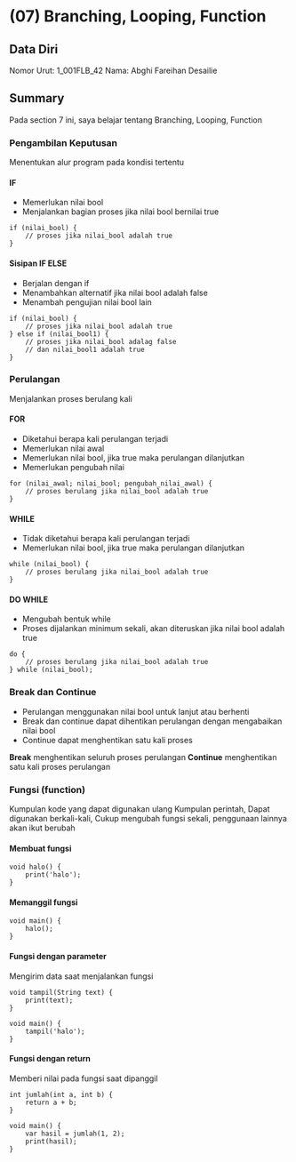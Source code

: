 # (07) Branching, Looping, Function

## Data Diri
Nomor Urut: 1_001FLB_42
Nama: Abghi Fareihan Desailie

## Summary
Pada section 7 ini, saya belajar tentang Branching, Looping, Function

### Pengambilan Keputusan
Menentukan alur program pada kondisi tertentu

#### IF
- Memerlukan nilai bool
- Menjalankan bagian proses jika nilai bool bernilai true

```
if (nilai_bool) {
    // proses jika nilai_bool adalah true
}
```

#### Sisipan IF ELSE
- Berjalan dengan if
- Menambahkan alternatif jika nilai bool adalah false
- Menambah pengujian nilai bool lain

```
if (nilai_bool) {
    // proses jika nilai_bool adalah true
} else if (nilai_bool1) {
    // proses jika nilai_bool adalag false
    // dan nilai_bool1 adalah true
}
```

### Perulangan
Menjalankan proses berulang kali

#### FOR
- Diketahui berapa kali perulangan terjadi
- Memerlukan nilai awal
- Memerlukan nilai bool, jika true maka perulangan dilanjutkan
- Memerlukan pengubah nilai

```
for (nilai_awal; nilai_bool; pengubah_nilai_awal) {
    // proses berulang jika nilai_bool adalah true
}
```

#### WHILE
- Tidak diketahui berapa kali perulangan terjadi
- Memerlukan nilai bool, jika true maka perulangan dilanjutkan

```
while (nilai_bool) {
    // proses berulang jika nilai_bool adalah true
}
```

#### DO WHILE
- Mengubah bentuk while
- Proses dijalankan minimum sekali, akan diteruskan jika nilai bool adalah true

```
do {
    // proses berulang jika nilai_bool adalah true
} while (nilai_bool);
```

### Break dan Continue
- Perulangan menggunakan nilai bool untuk lanjut atau berhenti
- Break dan continue dapat dihentikan perulangan dengan mengabaikan nilai bool
- Continue dapat menghentikan satu kali proses

__Break__ menghentikan seluruh proses perulangan
__Continue__ menghentikan satu kali proses perulangan


### Fungsi (function)
Kumpulan kode yang dapat digunakan ulang
Kumpulan perintah, Dapat digunakan berkali-kali, Cukup mengubah fungsi sekali, penggunaan lainnya akan ikut berubah

#### Membuat fungsi
```
void halo() {
    print('halo');
}
```

#### Memanggil fungsi
```
void main() {
    halo();
}
```


#### Fungsi dengan parameter
Mengirim data saat menjalankan fungsi

```
void tampil(String text) {
    print(text);
}

void main() {
    tampil('halo');
}
```

#### Fungsi dengan return
Memberi nilai pada fungsi saat dipanggil

```
int jumlah(int a, int b) {
    return a + b;
}

void main() {
    var hasil = jumlah(1, 2);
    print(hasil);
}
```